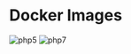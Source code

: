 # Docker Images

![php5](https://github.com/jav13r/docker/workflows/php5/badge.svg)
![php7](https://github.com/jav13r/docker/workflows/php7/badge.svg)